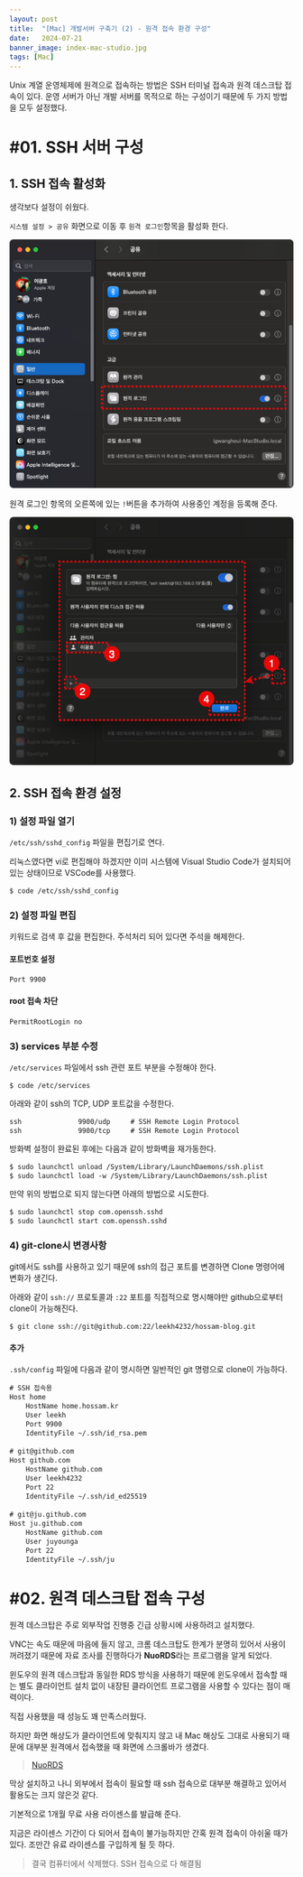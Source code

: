 ```yaml
---
layout: post
title:  "[Mac] 개발서버 구축기 (2) - 원격 접속 환경 구성"
date:   2024-07-21
banner_image: index-mac-studio.jpg
tags: [Mac]
---
```


Unix 계열 운영체제에 원격으로 접속하는 방법은 SSH 터미널 접속과 원격 데스크탑 접속이 있다. 운영 서버가 아닌 개발 서버를 목적으로 하는 구성이기 때문에 두 가지 방법을 모두 설정했다.

<!--more-->

# #01. SSH 서버 구성

## 1. SSH 접속 활성화

생각보다 설정이 쉬웠다.

`시스템 설정 > 공유` 화면으로 이동 후 `원격 로그인`항목을 활성화 한다.

![/images/posts/2024/0721/setting1.png](/images/posts/2024/0721/setting1.png)

원격 로그인 항목의 오른쪽에 있는 `!`버튼을 추가하여 사용중인 계정을 등록해 준다.

![/images/posts/2024/0721/setting2.png](/images/posts/2024/0721/setting2.png)

## 2. SSH 접속 환경 설정

### 1) 설정 파일 열기

`/etc/ssh/sshd_config` 파일을 편집기로 연다.

리눅스였다면 vi로 편집해야 하겠지만 이미 시스템에 Visual Studio Code가 설치되어 있는 상태이므로 VSCode를 사용했다.

```shell
$ code /etc/ssh/sshd_config
```

### 2) 설정 파일 편집

키워드로 검색 후 값을 편집한다. 주석처리 되어 있다면 주석을 해제한다.

#### 포트번호 설정

```config
Port 9900
```

#### root 접속 차단

```config
PermitRootLogin no
```

### 3) services 부분 수정

`/etc/services` 파일에서 ssh 관련 포트 부분을 수정해야 한다.

```shell
$ code /etc/services
```

아래와 같이 ssh의 TCP, UDP 포트값을 수정한다.

```config
ssh              9900/udp     # SSH Remote Login Protocol
ssh              9900/tcp     # SSH Remote Login Protocol
```

방화벽 설정이 완료된 후에는 다음과 같이 방화벽을 재가동한다.

```shell
$ sudo launchctl unload /System/Library/LaunchDaemons/ssh.plist
$ sudo launchctl load -w /System/Library/LaunchDaemons/ssh.plist
```

만약 위의 방법으로 되지 않는다면 아래의 방법으로 시도한다.

```shell
$ sudo launchctl stop com.openssh.sshd
$ sudo launchctl start com.openssh.sshd
```

### 4) git-clone시 변경사항

git에서도 ssh를 사용하고 있기 때문에 ssh의 접근 포트를 변경하면 Clone 명령어에 변화가 생긴다.

아래와 같이 `ssh://` 프로토콜과 `:22` 포트를 직접적으로 명시해야만 github으로부터 clone이 가능해진다.

```shell
$ git clone ssh://git@github.com:22/leekh4232/hossam-blog.git
```

#### 추가

`.ssh/config` 파일에 다음과 같이 명시하면 일반적인 git 명령으로 clone이 가능하다.

```
# SSH 접속용
Host home
    HostName home.hossam.kr
    User leekh
    Port 9900
    IdentityFile ~/.ssh/id_rsa.pem

# git@github.com
Host github.com
    HostName github.com
    User leekh4232
    Port 22
    IdentityFile ~/.ssh/id_ed25519

# git@ju.github.com
Host ju.github.com
    HostName github.com
    User juyounga
    Port 22
    IdentityFile ~/.ssh/ju
```

# #02. 원격 데스크탑 접속 구성

원격 데스크탑은 주로 외부작업 진행중 긴급 상황시에 사용하려고 설치했다.

VNC는 속도 때문에 마음에 들지 않고, 크롬 데스크탑도 한계가 분명히 있어서 사용이 꺼려졌기 때문에 자료 조사를 진행하다가 **NuoRDS**라는 프로그램을 알게 되었다.

윈도우의 원격 데스크탑과 동일한 RDS 방식을 사용하기 때문에 윈도우에서 접속할 때는 별도 클라이언트 설치 없이 내장된 클라이언트 프로그램을 사용할 수 있다는 점이 매력이다.

직접 사용했을 때 성능도 꽤 만족스러웠다.

하지만 화면 해상도가 클라이언트에 맞춰지지 않고 내 Mac 해상도 그대로 사용되기 때문에 대부분 원격에서 접속했을 때 화면에 스크롤바가 생겼다.

> [NuoRDS](https://www.nuords.com/products/nuords/)

막상 설치하고 나니 외부에서 접속이 필요할 때 ssh 접속으로 대부분 해결하고 있어서 활용도는 크지 않은것 같다.

기본적으로 1개월 무료 사용 라이센스를 발급해 준다.

지금은 라이센스 기간이 다 되어서 접속이 불가능하지만 간혹 원격 접속이 아쉬울 때가 있다. 조만간 유료 라이센스를 구입하게 될 듯 하다.

> 결국 컴퓨터에서 삭제했다. SSH 접속으로 다 해결됨